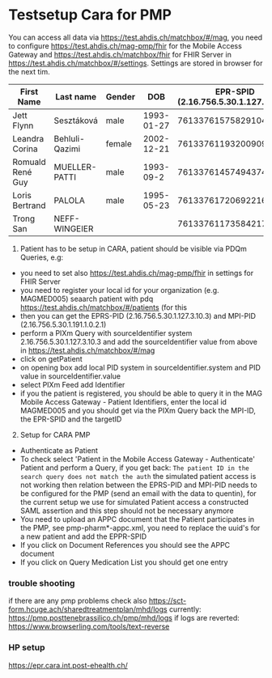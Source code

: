 
Testsetup Cara for PMP
======================

You can access all data via https://test.ahdis.ch/matchbox/#/mag, you need to configure https://test.ahdis.ch/mag-pmp/fhir for the Mobile Access Gateway and
https://test.ahdis.ch/matchbox/fhir for FHIR Server in https://test.ahdis.ch/matchbox/#/settings. Settings are stored in browser for the next tim.

| First Name |  Last name  | Gender  | DOB     | EPR-SPID (2.16.756.5.30.1.127.3.10.3) | MPI-PID (2.16.756.5.30.1.191.1.0.2.1)  | CHUV (2.16.756.5.30.1.196.3.2.1) | usage |
|------------|--------------|---------|---------|---------------------------------------|--------------------------|-------------------------------------------|----------|
| Jett Flynn| Sesztáková        | male       | 1993-01-27 | 761337615758291047                    | c55f4ca7-bd4e-4134-8dcd-56b793ade958             |  MAGMED006 | chuv - demo   |
| Leandra Corina  | Behluli-Qazimi         | female    | 2002-12-21  | 761337611932009095                    | 7a4ec59f-a024-4cfb-bc04-3339c53cb9ac               |  MAGMED005 | chuv - export |
| Romuald René Guy  | MUELLER-PATTI         | male    |1993-09-2  | 761337614574943741                    |    50987ab8-3344-4349-8aaa-cc3bc9d9dec8               |  MAGMED007 | chuv - no appc doc |
| Loris Bertrand  | PALOLA        |   male   | 1995-05-23  | 761337617206922169                    |  68e0258d-20c6-4f6c-8740-00e9e0f0d29f                 |  MAGMED010 | documedis - patient  |
| Trong San  | NEFF-WINGEIER        |      |   | 761337611735842172                    | e7963774-9098-445f-9cab-5d52234b52c3   |  MAGMED011 | documedis - patient |

1. Patient has to be setup in CARA, patient should be visible via PDQm Queries, e.g:

  - you need to set also https://test.ahdis.ch/mag-pmp/fhir in settings for FHIR Server
  - you need to register your local id for your organization (e.g. MAGMED005)
    seaarch patient with pdq https://test.ahdis.ch/matchbox/#/patients (for this 
  - then you can get the EPRS-PID (2.16.756.5.30.1.127.3.10.3) and MPI-PID (2.16.756.5.30.1.191.1.0.2.1)
  - perform a PIXm Query with sourceIdentifier system 2.16.756.5.30.1.127.3.10.3 and add the sourceIdentifier value from above in https://test.ahdis.ch/matchbox/#/mag
  - click on getPatient
  - on opening box add local PID system in sourceIdentifier.system and PID value in sourceIdentifier.value
  - select PIXm Feed add Identifier 
  - if you the patient is registered, you should be able to query it in the MAG Mobile Access Gateway - Patient Identifiers, enter the local id MAGMED005 and you should get via the PIXm Query back the MPI-ID, the EPR-SPID and the targetID


2. Setup for CARA PMP

- Authenticate as Patient 
- To check select 'Patient in the Mobile Access Gateway - Authenticate' Patient and perform a Query, if you get back: `The patient ID in the search query does not match the auth` the simulated patient access is not working then relation between the EPRS-PID and MPI-PID needs to be configured for the PMP (send an email with the data to quentin), for the current setup we use for simulated Patient access a constructed SAML assertion and this step should not be necessary anymore
- You need to upload an APPC document that the Patient participates in the PMP, see pmp-pharm\*-appc.xml, you need to replace the uuid's for a new patient and add the EPPR-SPID
- If you click on Document References you should see the APPC document
- If you click on Query Medication List you should get one entry

### trouble shooting
if there are any pmp problems check also https://sct-form.hcuge.ach/sharedtreatmentplan/mhd/logs currently: https://pmp.posttenebrassilico.ch/pmp/mhd/logs
if logs are reverted: https://www.browserling.com/tools/text-reverse

### HP setup

https://epr.cara.int.post-ehealth.ch/



